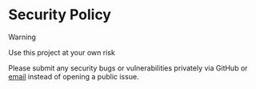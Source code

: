 # Security Policy

> [!WARNING]
> Use this project at your own risk

Please submit any security bugs or vulnerabilities privately via GitHub or [email](mailto:andrewzigler@gmail.com) instead of opening a public issue.
